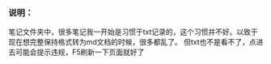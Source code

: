 ###  说明：
笔记文件夹中，很多笔记我一开始是习惯于txt记录的，这个习惯并不好。以致于现在想完整保持格式转为md文档的时候，很多都乱了。
但txt也不是看不了，点进去可能会提示违规，F5刷新一下页面就好了